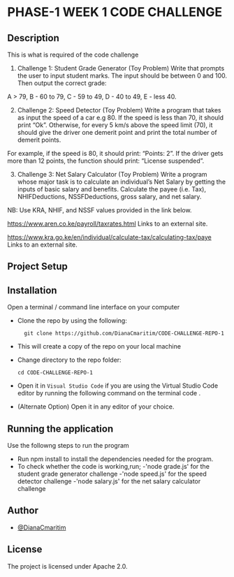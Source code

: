 # PHASE-1 WEEK 1 CODE CHALLENGE

## Description
This is what is required of the code challenge

1. Challenge 1: Student Grade Generator (Toy Problem)
Write that prompts the user to input student marks. The input should be between 0 and 100. Then output the correct grade:

A > 79, B - 60 to 79, C -  59 to 49, D - 40 to 49, E - less 40.

2. Challenge 2: Speed Detector (Toy Problem)
Write a program that takes as input the speed of a car e.g 80. If the speed is less than 70, it should print “Ok”. Otherwise, for every 5 km/s above the speed limit (70), it should give the driver one demerit point and print the total number of demerit points.

For example, if the speed is 80, it should print: “Points: 2”. If the driver gets more than 12 points, the function should print: “License suspended”.

3. Challenge 3: Net Salary Calculator (Toy Problem)
Write a program whose major task is to calculate an individual’s Net Salary by getting the inputs of basic salary and benefits. Calculate the payee (i.e. Tax), NHIFDeductions, NSSFDeductions, gross salary, and net salary.

NB: Use KRA, NHIF, and NSSF values provided in the link below.

https://www.aren.co.ke/payroll/taxrates.html Links to an external site.

https://www.kra.go.ke/en/individual/calculate-tax/calculating-tax/paye Links to an external site.


## Project Setup

## Installation
 Open a terminal / command line interface on your computer
- Clone the repo by using the following:

        git clone https://github.com/DianaCmaritim/CODE-CHALLENGE-REPO-1

- This will create a copy of the repo on your local machine
- Change directory to the repo folder:

      cd CODE-CHALLENGE-REPO-1

-  Open it in ``Visual Studio Code`` if you are using the Virtual Studio Code editor by running the following command on the terminal
      code .

- (Alternate Option) Open it in any editor of your choice.


## Running the application
Use the followng steps to run the program
  - Run npm install to install the dependencies needed for the program.
  - To check whether the code is working,run;
   -'node grade.js' for the student grade generator challenge
   -'node speed.js' for the speed detector challenge
   -'node salary.js' for the net salary calculator challenge





## Author
- [@DianaCmaritim](https://www.github.com/DianaCmaritim)
## License
The project is licensed under Apache 2.0.

